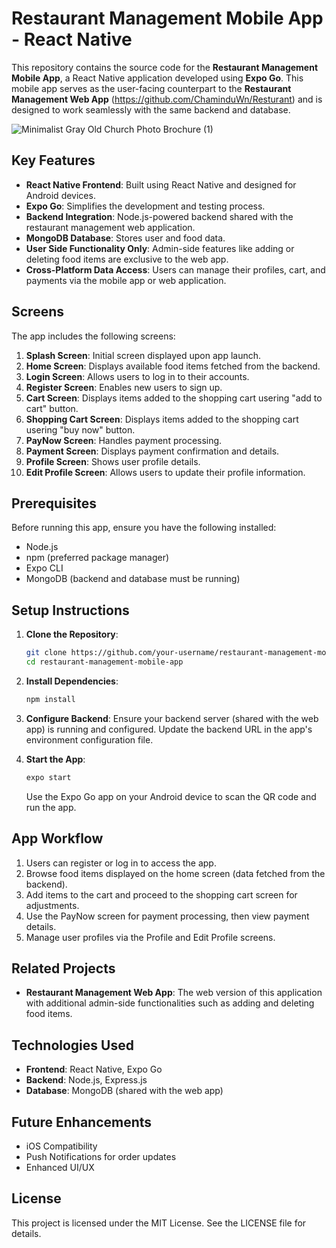 # Restaurant Management Mobile App - React Native

This repository contains the source code for the **Restaurant Management Mobile App**, a React Native application developed using **Expo Go**. This mobile app serves as the user-facing counterpart to the **Restaurant Management Web App** (https://github.com/ChaminduWn/Resturant) and is designed to work seamlessly with the same backend and database.

![Minimalist Gray Old Church Photo Brochure (1)](https://github.com/user-attachments/assets/0afbba1b-edbc-4ec0-b9e9-f26fe7ea8ce2)


## Key Features

- **React Native Frontend**: Built using React Native and designed for Android devices.
- **Expo Go**: Simplifies the development and testing process.
- **Backend Integration**: Node.js-powered backend shared with the restaurant management web application.
- **MongoDB Database**: Stores user and food data.
- **User Side Functionality Only**: Admin-side features like adding or deleting food items are exclusive to the web app.
- **Cross-Platform Data Access**: Users can manage their profiles, cart, and payments via the mobile app or web application.

## Screens

The app includes the following screens:

1. **Splash Screen**: Initial screen displayed upon app launch.
2. **Home Screen**: Displays available food items fetched from the backend.
3. **Login Screen**: Allows users to log in to their accounts.
4. **Register Screen**: Enables new users to sign up.
5. **Cart Screen**: Displays items added to the shopping cart usering "add to cart" button.
6. **Shopping Cart Screen**: Displays items added to the shopping cart usering "buy now" button.
7. **PayNow Screen**: Handles payment processing.
8. **Payment Screen**: Displays payment confirmation and details.
9. **Profile Screen**: Shows user profile details.
10. **Edit Profile Screen**: Allows users to update their profile information.

## Prerequisites

Before running this app, ensure you have the following installed:

- Node.js
- npm (preferred package manager)
- Expo CLI
- MongoDB (backend and database must be running)

## Setup Instructions

1. **Clone the Repository**:
   ```bash
   git clone https://github.com/your-username/restaurant-management-mobile-app.git
   cd restaurant-management-mobile-app
   ```

2. **Install Dependencies**:
   ```bash
   npm install
   ```

3. **Configure Backend**:
   Ensure your backend server (shared with the web app) is running and configured. Update the backend URL in the app's environment configuration file.

4. **Start the App**:
   ```bash
   expo start
   ```
   Use the Expo Go app on your Android device to scan the QR code and run the app.

## App Workflow

1. Users can register or log in to access the app.
2. Browse food items displayed on the home screen (data fetched from the backend).
3. Add items to the cart and proceed to the shopping cart screen for adjustments.
4. Use the PayNow screen for payment processing, then view payment details.
5. Manage user profiles via the Profile and Edit Profile screens.

## Related Projects

- **Restaurant Management Web App**: The web version of this application with additional admin-side functionalities such as adding and deleting food items.

## Technologies Used

- **Frontend**: React Native, Expo Go
- **Backend**: Node.js, Express.js
- **Database**: MongoDB (shared with the web app)

## Future Enhancements

- iOS Compatibility
- Push Notifications for order updates
- Enhanced UI/UX

## License

This project is licensed under the MIT License. See the LICENSE file for details.

